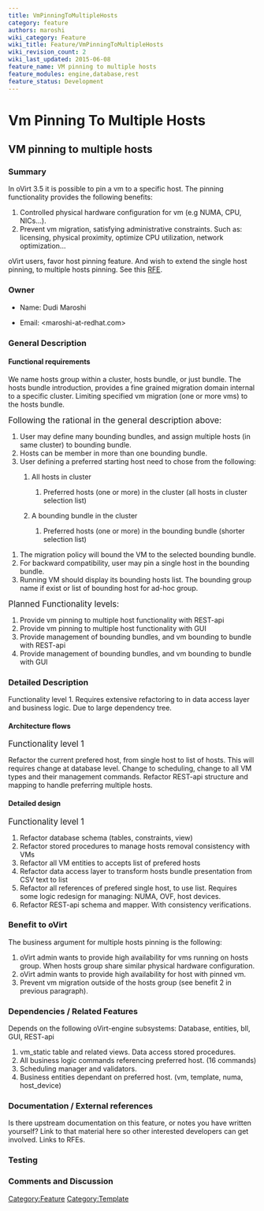 ```yaml
---
title: VmPinningToMultipleHosts
category: feature
authors: maroshi
wiki_category: Feature
wiki_title: Feature/VmPinningToMultipleHosts
wiki_revision_count: 2
wiki_last_updated: 2015-06-08
feature_name: VM pinning to multiple hosts
feature_modules: engine,database,rest
feature_status: Development
---
```


# Vm Pinning To Multiple Hosts

## VM pinning to multiple hosts

### Summary

In oVirt 3.5 it is possible to pin a vm to a specific host. The pinning functionality provides the following benefits:

1.  Controlled physical hardware configuration for vm (e.g NUMA, CPU, NICs…).
2.  Prevent vm migration, satisfying administrative constraints. Such as: licensing, physical proximity, optimize CPU utilization, network optimization...

oVirt users, favor host pinning feature. And wish to extend the single host pinning, to multiple hosts pinning. See this [RFE](https://bugzilla.redhat.com/1107512).

### Owner

*   Name: Dudi Maroshi

<!-- -->

*   Email: <maroshi-at-redhat.com>

### General Description

#### Functional requirements

We name hosts group within a cluster, hosts bundle, or just bundle. The hosts bundle introduction, provides a fine grained migration domain internal to a specific cluster. Limiting specified vm migration (one or more vms) to the hosts bundle.

<big>Following the rational in the general description above:</big>

1.  User may define many bounding bundles, and assign multiple hosts (in same cluster) to bounding bundle.
2.  Hosts can be member in more than one bounding bundle.
3.  User defining a preferred starting host need to chose from the following:
    1.  All hosts in cluster
        1.  Preferred hosts (one or more) in the cluster (all hosts in cluster selection list)

    2.  A bounding bundle in the cluster
        1.  Preferred hosts (one or more) in the bounding bundle (shorter selection list)

<!-- -->

1.  The migration policy will bound the VM to the selected bounding bundle.
2.  For backward compatibility, user may pin a single host in the bounding bundle.
3.  Running VM should display its bounding hosts list. The bounding group name if exist or list of bounding host for ad-hoc group.

<big>Planned Functionality levels:</big>

1.  Provide vm pinning to multiple host functionality with REST-api
2.  Provide vm pinning to multiple host functionality with GUI
3.  Provide management of bounding bundles, and vm bounding to bundle with REST-api
4.  Provide management of bounding bundles, and vm bounding to bundle with GUI

### Detailed Description

Functionality level 1. Requires extensive refactoring to in data access layer and business logic. Due to large dependency tree.

#### Architecture flows

<big>Functionality level 1</big>

Refactor the current prefered host, from single host to list of hosts. This will requires change at database level. Change to scheduling, change to all VM types and their management commands. Refactor REST-api structure and mapping to handle preferring multiple hosts.

#### Detailed design

<big>Functionality level 1</big>

1.  Refactor database schema (tables, constraints, view)
2.  Refactor stored procedures to manage hosts removal consistency with VMs
3.  Refactor all VM entities to accepts list of prefered hosts
4.  Refactor data access layer to transform hosts bundle presentation from CSV text to list
5.  Refactor all references of prefered single host, to use list. Requires some logic redesign for managing: NUMA, OVF, host devices.
6.  Refactor REST-api schema and mapper. With consistency verifications.

### Benefit to oVirt

The business argument for multiple hosts pinning is the following:

1.  oVirt admin wants to provide high availability for vms running on hosts group. When hosts group share similar physical hardware configuration.
2.  oVirt admin wants to provide high availability for host with pinned vm.
3.  Prevent vm migration outside of the hosts group (see benefit 2 in previous paragraph).

### Dependencies / Related Features

Depends on the following oVirt-engine subsystems: Database, entities, bll, GUI, REST-api

1.  vm_static table and related views. Data access stored procedures.
2.  All business logic commands referencing preferred host. (16 commands)
3.  Scheduling manager and validators.
4.  Business entities dependant on preferred host. (vm, template, numa, host_device)

### Documentation / External references

Is there upstream documentation on this feature, or notes you have written yourself? Link to that material here so other interested developers can get involved. Links to RFEs.

### Testing

### Comments and Discussion

<Category:Feature> <Category:Template>
